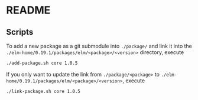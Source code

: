 # README

## Scripts

To add a new package as a git submodule into `./package/` and link it into the `./elm-home/0.19.1/packages/elm/<package>/<version>` directory, execute

```sh
./add-package.sh core 1.0.5
```

If you only want to update the link from `./package/<package>` to `./elm-home/0.19.1/packages/elm/<package>/<version>`, execute

```sh
./link-package.sh core 1.0.5
```
